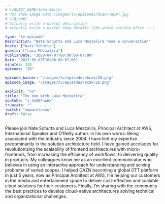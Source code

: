 ```yaml
---
# s/GUEST_NAME/John Smith/
# Put show image into /images/tv/episodes/bcak/<ep#>.jpg
# s/0/ep#/
# Actually write a useful description
# Actually write a useful show details (the whole section after ---)

type: "tv-episode"
Description: "Nate Schutta and Luca Mezzalira have a conversation"
hosts: ["Nate Schutta"]
guests: ["Luca Mezzalira"]
PublishDate: "2020-04-07T00:00:00-07:00"
Date: "2021-05-03T10:00:00-07:00"
minutes: 120
episode: "26"

episode_banner: "/images/tv/episodes/bcak/26.png"
episode_image: "/images/tv/episodes/bcak/26.png"

explicit: "no"
title: "The one with Luca Mezzalira"
youtube: "v_4uU6FuwWk"
truncate: ""
twitch: "vmwaretanzu"
draft: false
---
```


Please join Nate Schutta and Luca Mezzalira, Principal Architect at AWS, International Speaker and O'Reilly author. In his own words: Being associated with the industry since 2004, I have lent my expertise predominantly in the solution architecture field. I have gained accolades for revolutionizing the scalability of frontend architectures with micro-frontends, from increasing the efficiency of workflows, to delivering quality in products. My colleagues know me as an excellent communicator who believes in using an interactive approach for understanding and solving problems of varied scopes. I helped DAZN becoming a global OTT platform in just 5 years, now as Principal Architect at AWS, I’m helping our customers in the media and entertainment space to deliver cost-effective and scalable cloud solutions for their customers. Finally, I’m sharing with the community the best practices to develop cloud-native architectures solving technical and organizational challenges.
